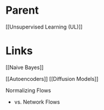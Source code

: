 
# Parent

[[Unsupervised Learning (UL)]]

# Links

[[Naive Bayes]]

[[Autoencoders]]
[[Diffusion Models]]

Normalizing Flows
- vs. Network Flows